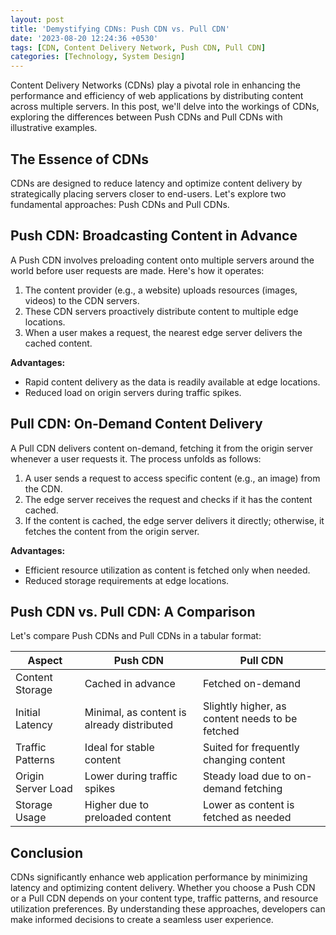 ```yaml
---
layout: post
title: 'Demystifying CDNs: Push CDN vs. Pull CDN'
date: '2023-08-20 12:24:36 +0530'
tags: [CDN, Content Delivery Network, Push CDN, Pull CDN]
categories: [Technology, System Design]
---
```


Content Delivery Networks (CDNs) play a pivotal role in enhancing the performance and efficiency of web applications by distributing content across multiple servers. In this post, we'll delve into the workings of CDNs, exploring the differences between Push CDNs and Pull CDNs with illustrative examples.

## The Essence of CDNs

CDNs are designed to reduce latency and optimize content delivery by strategically placing servers closer to end-users. Let's explore two fundamental approaches: Push CDNs and Pull CDNs.

## Push CDN: Broadcasting Content in Advance

A Push CDN involves preloading content onto multiple servers around the world before user requests are made. Here's how it operates:

1. The content provider (e.g., a website) uploads resources (images, videos) to the CDN servers.
2. These CDN servers proactively distribute content to multiple edge locations.
3. When a user makes a request, the nearest edge server delivers the cached content.

**Advantages:**
- Rapid content delivery as the data is readily available at edge locations.
- Reduced load on origin servers during traffic spikes.

## Pull CDN: On-Demand Content Delivery

A Pull CDN delivers content on-demand, fetching it from the origin server whenever a user requests it. The process unfolds as follows:

1. A user sends a request to access specific content (e.g., an image) from the CDN.
2. The edge server receives the request and checks if it has the content cached.
3. If the content is cached, the edge server delivers it directly; otherwise, it fetches the content from the origin server.

**Advantages:**
- Efficient resource utilization as content is fetched only when needed.
- Reduced storage requirements at edge locations.

## Push CDN vs. Pull CDN: A Comparison

Let's compare Push CDNs and Pull CDNs in a tabular format:

| Aspect | Push CDN | Pull CDN |
|--------|----------|----------|
| Content Storage | Cached in advance | Fetched on-demand |
| Initial Latency | Minimal, as content is already distributed | Slightly higher, as content needs to be fetched |
| Traffic Patterns | Ideal for stable content | Suited for frequently changing content |
| Origin Server Load | Lower during traffic spikes | Steady load due to on-demand fetching |
| Storage Usage | Higher due to preloaded content | Lower as content is fetched as needed |

## Conclusion

CDNs significantly enhance web application performance by minimizing latency and optimizing content delivery. Whether you choose a Push CDN or a Pull CDN depends on your content type, traffic patterns, and resource utilization preferences. By understanding these approaches, developers can make informed decisions to create a seamless user experience.
